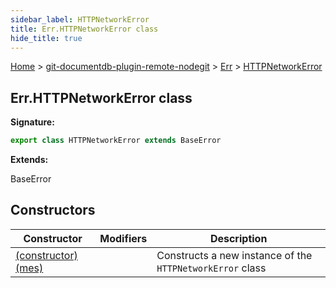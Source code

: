 ```yaml
---
sidebar_label: HTTPNetworkError
title: Err.HTTPNetworkError class
hide_title: true
---
```


[Home](./index.md) &gt; [git-documentdb-plugin-remote-nodegit](./git-documentdb-plugin-remote-nodegit.md) &gt; [Err](./git-documentdb-plugin-remote-nodegit.err.md) &gt; [HTTPNetworkError](./git-documentdb-plugin-remote-nodegit.err.httpnetworkerror.md)

## Err.HTTPNetworkError class


<b>Signature:</b>

```typescript
export class HTTPNetworkError extends BaseError 
```
<b>Extends:</b>

BaseError

## Constructors

|  Constructor | Modifiers | Description |
|  --- | --- | --- |
|  [(constructor)(mes)](./git-documentdb-plugin-remote-nodegit.err.httpnetworkerror._constructor_.md) |  | Constructs a new instance of the <code>HTTPNetworkError</code> class |

